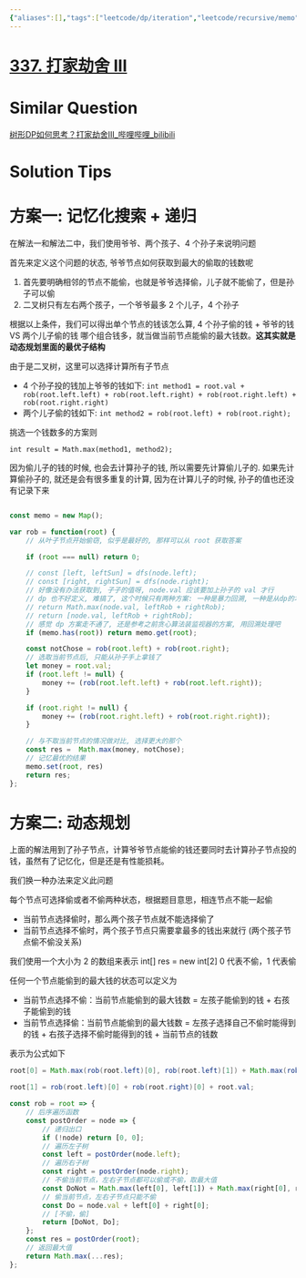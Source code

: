 ```yaml
---
{"aliases":[],"tags":["leetcode/dp/iteration","leetcode/recursive/memo","leetcode/tree/traversal/sub-tree","leetcode/unsolved"],"review-dates":[],"dg-publish":true,"difficulty":"medium","date-created":"2023-07-14-Fri, 11:53:56 am","date-modified":"2023-09-18-Mon, 10:34:38 am","permalink":"/programming/basic/leetcode/337. 打家劫舍 III/","dgPassFrontmatter":true}
---
```



# [337. 打家劫舍 III](https://leetcode.cn/problems/house-robber-iii/)

# Similar Question

[树形DP如何思考？打家劫舍III\_哔哩哔哩\_bilibili](https://www.bilibili.com/video/BV1vu4y1f7dn/?buvid=XYE3EE4E9D39DAE1F344579EF09E8FEC87594&is_story_h5=false&mid=zoB%2FPYxsFRVrBrgkb6GfrQ%3D%3D&p=1&plat_id=116&share_from=ugc&share_medium=android&share_plat=android&share_session_id=c62af7bf-31b4-46d9-9a57-df5a31da9e7a&share_source=COPY&share_tag=s_i&timestamp=1694958697&unique_k=mpakjeu&up_id=206214&vd_source=db8a4b4129af2e1d7a3e3f6357bb4d45)

# Solution Tips

# 方案一: 记忆化搜索 + 递归

在解法一和解法二中，我们使用爷爷、两个孩子、4 个孙子来说明问题

首先来定义这个问题的状态, 爷爷节点如何获取到最大的偷取的钱数呢

1. 首先要明确相邻的节点不能偷，也就是爷爷选择偷，儿子就不能偷了，但是孙子可以偷
2. 二叉树只有左右两个孩子，一个爷爷最多 2 个儿子，4 个孙子

根据以上条件，我们可以得出单个节点的钱该怎么算, 4 个孙子偷的钱 + 爷爷的钱 VS 两个儿子偷的钱 哪个组合钱多，就当做当前节点能偷的最大钱数。**这其实就是动态规划里面的最优子结构**

由于是二叉树，这里可以选择计算所有子节点

+ 4 个孙子投的钱加上爷爷的钱如下: `int method1 = root.val + rob(root.left.left) + rob(root.left.right) + rob(root.right.left) + rob(root.right.right)`
+ 两个儿子偷的钱如下: `int method2 = rob(root.left) + rob(root.right);`

挑选一个钱数多的方案则

`int result = Math.max(method1, method2);`

因为偷儿子的钱的时候, 也会去计算孙子的钱, 所以需要先计算偷儿子的. 如果先计算偷孙子的, 就还是会有很多重复的计算, 因为在计算儿子的时候, 孙子的值也还没有记录下来

```js

const memo = new Map();

var rob = function(root) {
    // 从叶子节点开始偷窃, 似乎是最好的, 那样可以从 root 获取答案

    if (root === null) return 0;

    // const [left, leftSun] = dfs(node.left);
    // const [right, rightSun] = dfs(node.right);
    // 好像没有办法获取到, 子子的值呀, node.val 应该要加上孙子的 val 才行
    // dp 也不好定义, 难搞了, 这个时候只有两种方案: 一种是暴力回溯, 一种是从dp的本质出发重新思考问题
    // return Math.max(node.val, leftRob + rightRob);
    // return [node.val, leftRob + rightRob];
    // 感觉 dp 方案走不通了, 还是参考之前贪心算法装监视器的方案, 用回溯处理吧
    if (memo.has(root)) return memo.get(root);

    const notChose = rob(root.left) + rob(root.right);
    // 选取当前节点后, 只能从孙子手上拿钱了
    let money = root.val;
    if (root.left != null) {
        money += (rob(root.left.left) + rob(root.left.right));
    }

    if (root.right != null) {
        money += (rob(root.right.left) + rob(root.right.right));
    }

    // 与不取当前节点的情况做对比, 选择更大的那个
    const res =  Math.max(money, notChose);
    // 记忆最优的结果
    memo.set(root, res)
    return res;
};
```

# 方案二: 动态规划

上面的解法用到了孙子节点，计算爷爷节点能偷的钱还要同时去计算孙子节点投的钱，虽然有了记忆化，但是还是有性能损耗。

我们换一种办法来定义此问题

每个节点可选择偷或者不偷两种状态，根据题目意思，相连节点不能一起偷

+ 当前节点选择偷时，那么两个孩子节点就不能选择偷了
+ 当前节点选择不偷时，两个孩子节点只需要拿最多的钱出来就行 (两个孩子节点偷不偷没关系)

我们使用一个大小为 2 的数组来表示 int[] res = new int[2] 0 代表不偷，1 代表偷

任何一个节点能偷到的最大钱的状态可以定义为

+ 当前节点选择不偷：当前节点能偷到的最大钱数 = 左孩子能偷到的钱 + 右孩子能偷到的钱
+ 当前节点选择偷：当前节点能偷到的最大钱数 = 左孩子选择自己不偷时能得到的钱 + 右孩子选择不偷时能得到的钱 + 当前节点的钱数

表示为公式如下

```java
root[0] = Math.max(rob(root.left)[0], rob(root.left)[1]) + Math.max(rob(root.right)[0], rob(root.right)[1])

root[1] = rob(root.left)[0] + rob(root.right)[0] + root.val;
```

```js
const rob = root => {
    // 后序遍历函数
    const postOrder = node => {
        // 递归出口
        if (!node) return [0, 0];
        // 遍历左子树
        const left = postOrder(node.left);
        // 遍历右子树
        const right = postOrder(node.right);
        // 不偷当前节点，左右子节点都可以偷或不偷，取最大值
        const DoNot = Math.max(left[0], left[1]) + Math.max(right[0], right[1]);
        // 偷当前节点，左右子节点只能不偷
        const Do = node.val + left[0] + right[0];
        // [不偷，偷]
        return [DoNot, Do];
    };
    const res = postOrder(root);
    // 返回最大值
    return Math.max(...res);
};
```
